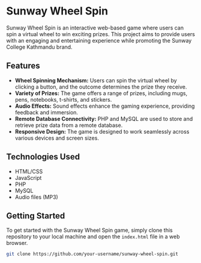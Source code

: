 # Sunway Wheel Spin

Sunway Wheel Spin is an interactive web-based game where users can spin a virtual wheel to win exciting prizes. This project aims to provide users with an engaging and entertaining experience while promoting the Sunway College Kathmandu brand.

## Features

- **Wheel Spinning Mechanism:** Users can spin the virtual wheel by clicking a button, and the outcome determines the prize they receive.
- **Variety of Prizes:** The game offers a range of prizes, including mugs, pens, notebooks, t-shirts, and stickers.
- **Audio Effects:** Sound effects enhance the gaming experience, providing feedback and immersion.
- **Remote Database Connectivity:** PHP and MySQL are used to store and retrieve prize data from a remote database.
- **Responsive Design:** The game is designed to work seamlessly across various devices and screen sizes.

## Technologies Used

- HTML/CSS
- JavaScript
- PHP
- MySQL
- Audio files (MP3)

## Getting Started

To get started with the Sunway Wheel Spin game, simply clone this repository to your local machine and open the `index.html` file in a web browser.

```bash
git clone https://github.com/your-username/sunway-wheel-spin.git
